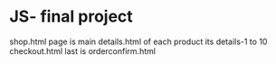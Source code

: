 # JS- final project
shop.html page is main
details.html of each product its details-1 to 10
checkout.html
last is orderconfirm.html
